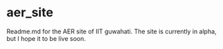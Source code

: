 # aer_site

Readme.md for the AER site of IIT guwahati.
The site is currently in alpha, but I hope it to be live soon.


